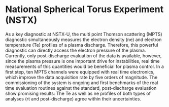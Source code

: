 # National Spherical Torus Experiment (NSTX)

As a key diagnostic at NSTX-U, the multi point Thomson scattering (MPTS) diagnostic simultaneously measures the electron density (ne) and electron temperature (Te) profiles of a plasma discharge. Therefore, this powerful diagnostic can directly access the electron pressure of the plasma. Currently, only post-discharge evaluation of the data is available, however, since the plasma pressure is one important drive for instabilities, real time measurements of this quantities would be beneficial for plasma control. In a first step, ten MPTS channels were equipped with real time electronics, which improve the data acquisition rate by five orders of magnitude. The commissioning of the system is ongoing and first benchmarks of the real time evaluation routines against the standard, post-discharge evaluation show promising results: The Te as well as ne profiles of both types of analyses (rt and post-discharge) agree within their uncertainties.